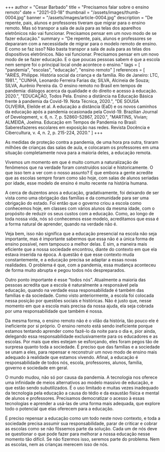 +++
author = "Cesar Barbado"
title = "Precisamos falar sobre o ensino remoto"
date = "2021-03-18"
thumbnail = "/assets/images/thumb-0004.jpg"
banner = "/assets/images/article-0004.jpg"
description = "De repente, pais, alunos e professores tiveram que migrar para o ensino remoto. Mas só transpor a sala de aula para as telas dos aparelhos eletrônicos não vai funcionar. Precisamos pensar em um novo modo de se fazer educação."
summary = "De repente, pais, alunos e professores se depararam com a necessidade de migrar para o modelo remoto de ensino. E como se faz isso? Não basta transpor a sala de aula para as telas dos dispositivos eletrônicos. Não vai funcionar. Precisamos pensar em um novo modo de se fazer educação. E o que poucas pessoas sabem é que a escola nem sempre foi o principal local onde acontece o ensino."
tags = [
    "pandemia",
    "escolas",
    "educação",
    "ensino remoto"
]
references = [
"ARIÈS, Philippe. História social da criança e da família. Rio de Janeiro: LTC, 1981.",
"CUNHA, Leonardo Ferreira Farias da; SILVA, Alcineia de Souza; SILVA, Aurênio Pereira da. O ensino remoto no Brasil em tempos de pandemia: diálogos acerca da qualidade e do direito e acesso à educação. 2020.",
"EDUCAÇÃO, Todos Pela. Ensino a distância na Educação Básica frente à pandemia da Covid-19. Nota Técnica, 2020.",
"DE SOUSA OLIVEIRA, Eleilde et al. A educação a distância (EaD) e os novos caminhos da educação após a pandemia ocasionada pela Covid-19. Brazilian Journal of Development, v. 6, n. 7, p. 52860-52867, 2020.",
"MARTINS, Vivian; ALMEIDA, Joelma. Educação em Tempos de Pandemia no Brasil: Saberesfazeres escolares em exposição nas redes. Revista Docência e Cibercultura, v. 4, n. 2, p. 215-224, 2020."
]
+++

As medidas de proteção contra a pandemia, de uma hora pra outra, tiraram milhões de crianças das salas de aula, e colocaram os professores em uma situação completamente nova para a maioria deles, a educação remota.

Vivemos um momento em que é muito comum a naturalização de fenômenos que na verdade foram construídos social e historicamente. O que isso tem a ver com o nosso assunto? É que embora a gente acredite que as escolas sempre foram como são hoje, com salas de alunos seriadas por idade, esse modelo de ensino é muito recente na história humana.

A cerca de duzentos anos a educação, gradativamente, foi deixando de ser vista como uma obrigação das famílias e da comunidade para ser uma obrigação do estado. Foi então que o governo criou a escola como conhecemos hoje, em classes com vários alunos da mesma idade, com o propósito de reduzir os seus custos com a educação. Como, ao longo de toda nossa vida, nós só conhecemos esse modelo, acreditamos que essa é a forma natural de aprender, quando na verdade não é.

Veja bem, isso não significa que a educação presencial na escola não seja importante, mas é importante sabermos que essa não é a única forma de ensino possível, nem tampouco a melhor delas. É sim, a maneira mais eficiente que a nossa sociedade encontrou, diante do contexto em que ela estava inserida na época. A questão é que esse contexto muda constantemente, e a educação precisa se adaptar a essas novas realidades. O problema é que, com a pandemia, essa mudança aconteceu de forma muito abrupta e pegou todos nós despreparados.

Outro ponto importante é esse “todos nós”. Atualmente a maioria das pessoas acredita que a escola é naturalmente a responsável pela educação, quando na verdade essa responsabilidade é também das famílias e da sociedade. Como visto anteriormente, a escola foi colocada nessa posição por questões sociais e históricas. Não é justo que, nesse momento em que a escola mais precisa da nossa ajuda, ela seja cobrada por uma responsabilidade que também é nossa.

Da mesma forma, o ensino remoto não é o vilão da história, tão pouco ele é ineficiente por si próprio. O ensino remoto está sendo ineficiente porque estamos tentando aprender como fazê-lo da noite para o dia e, pior ainda, delegando essa responsabilidade exclusivamente para os educadores e as escolas. Por mais que eles estejam se esforçando, eles foram pegos tão de surpresa quanto toda a sociedade. É preciso que das famílias e a sociedade se unam a eles, para repensar e reconstruir um novo modo de ensino mais adequado à realidade que estamos vivendo. Afinal, a educação é responsabilidade de todos nós, escola, professores, alunos, família, governo e sociedade em geral.

O mundo mudou, não só por causa da pandemia. A tecnologia nos oferece uma infinidade de meios alternativos ao modelo massivo de educação, e que estão sendo subutilizados. É o uso limitado e muitas vezes inadequado da tecnologia pela educação a causa do tédio e da exaustão física e mental de alunos e professores. Precisamos democratizar o acesso à essas tecnologias e aprender a usá-las de uma forma mais adequada, que explore todo o potencial que elas oferecem para a educação.

É preciso repensar a educação como um todo neste novo contexto, e toda a sociedade precisa assumir sua responsabilidade, parar de criticar e cobrar as escolas como se não fôssemos parte da solução. Cada um de nós deve se questionar o que pode fazer para melhorar a nossa educação nesse momento tão difícil. Se não fizermos isso, seremos parte do problema. Nem as escolas, nem as crianças merecem isso de nós.